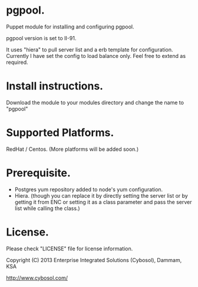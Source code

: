 pgpool.
======

Puppet module for installing and configuring pgpool. 

pgpool version is set to II-91.

It uses "hiera" to pull server list and a erb template for configuration. 
Currently I have set the config to load balance only. Feel free to extend 
as required.

Install instructions.
====================
Download the module to your modules directory and change the name to 
"pgpool"


Supported Platforms.
===================
RedHat / Centos.
(More platforms will be added soon.)

Prerequisite.
============
* Postgres yum repository added to node's yum configuration.
* Hiera. (though you can replace it by directly setting the server list or
   by getting it from ENC or setting it as a class parameter and pass the 
   server list while calling the class.)

License.
=======
Please check "LICENSE" file for license information.


Copyright (C) 2013 Enterprise Integrated Solutions (Cybosol), Dammam, KSA

   http://www.cybosol.com/
